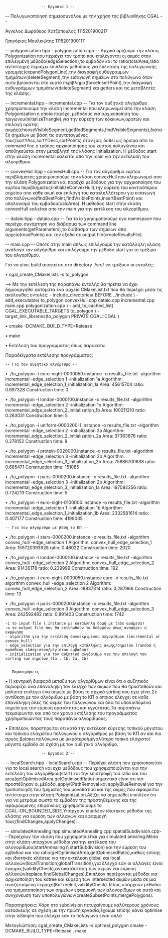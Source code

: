                     -- Εργασια 1 --

-- Πολυγωνοποίηση σημειοσυνόλου με την χρήση της βιβλιοθήκης CGAL --

Άγγελος Δωρόθεος Χατζόπουλος 1115201900217

Γρηγόριος Μουλκιώτης 1115201900117


-- polygonization.hpp - polygonization.cpp --
Αρχικά ορίζουμε την κλάση Polygonization που περιέχει τον τρόπο που επιλέγονται οι ακμές στην επιλεγμένη μέθοδο(edgeSelection),το εμβαδόν και το ratio(totalArea,ratio αντίστοιχα) περιέχει επιπλέον μεθοδους για επέκταση της πολυγωνικής γραμμής(expandPolygonLine),την διαγραφή ευθύγραμμων τμημάτων(deleteSegment),την εισαγωγή σημείων στο πολύγωνο όταν αυτα βρίσκονται στο κυρτό περίβλημα(forceInsertPoint),την διαγραφή ευθυγράμμων τμημάτων(deleteSegment) και getters και τις μεταβλητές της κλάσης. 


-- incremental.hpp - incremental.cpp --
Για τον αυξητικό αλγόριθμο χρησιμοποιούμε την κλάση Incremental που κληρωνομεί απο την κλάση Polygonization η οποία παρέχει μεθόδους για αρχικοποίηση του τριγώνου(initializeTriangle),για την εύρεση των κόκκινων,ορατών και επιλογή ορατής ακμής(chooseVisibleSegment,getRedSegments,findVisibleSegments),διάταξη σημείων με βάση τις συντεταγμένες τους(sortYAsc,sortYDesc,sortPoints) όταν μας δοθεί ως όρισμα απο το command line ο τρόπος αρχικοποίησης του κυρτού πολυγώνου και αποθηκεύεται στην μεταβλητή της κλάσης initialization. Η μέθοδος start στην κλάση incremental καλείται απο την main για την εκτέλεση του αλγορίθμου.


-- convexHull.hpp - convexHull.cpp --
Για τον αλγόριθμο κυρτού περιβλήματος χρησιμοποιούμε την κλάση convexHull που κληρωνομεί απο την κλάση Polygonization και παρέχει μεθόδους για την αρχικοποίηση του κυρτού περιβλήματος(initializeConvexHull),την εύρεση του κοντινότερου σημείου απο κάθε ακμή και επιλογή του καταληλλότερου για εισαγωγή στο πολύγωνο(findBestPoint,findVisiblePoints,insertBestPoint) και υπολογισμό του εμβαδού(calcArea). Η μέθοδος start στην κλάση convexHull καλείται απο την main για την εκτέλεση του αλγoρίθμου.


-- dataio.hpp - dataio.cpp --
Για το io χρησιμοποιούμε ενα namespace που περιέχει συνάρτηση για διάβασμα των command line arguments(getParameters),το διάβασμα των σημείων απο αρχείο(readPoints) και την εξοδο σε output file(createResultsFile).


-- main.cpp --
Οπότε στην main απλως επιλέγουμε την κατάλληλη κλάση ανάλογα τον αλγόριθμο και επιλέγουμε την μέθοδο start για το τρέξιμο του αλγορίθμου.



Για να γίνει build απαιτείται στο directory ./src/ να τρέξουν οι εντολές:

• cgal_create_CMakeLists -s to_polygon

  --> Με την εκτέλεση της παραπάνω εντολής θα πρέπει να έχει δημιουργηθεί αυτόματα ενα αρχείο CMakeList.txt που θα περιέχει μέσα τις ακόλουθες εντολές:
    - include_directories( BEFORE ../include )
    - add_executable( to_polygon  convexHull.cpp dataio.cpp incremental.cpp main.cpp polygonization.cpp )
    - add_to_cached_list( CGAL_EXECUTABLE_TARGETS to_polygon )
    - target_link_libraries(to_polygon PRIVATE CGAL::CGAL )


• cmake -DCMAKE_BUILD_TYPE=Release .


• make


• Εκτέλεση του προγράμματος όπως παρακάτω


Παραδείγματα εκτέλεσης προγράμματος:


    -- Για τον αυξητικό αλγόριθμο --
    
 •   ./to_polygon -i euro-night-0000050.instance -o results_file.txt -algorithm incremental -edge_selection 1 -initialization 1a
     Algorithm: incremental_edge_selection_1_initialization_1a
     Area: 45615704
     ratio: 0.697328
     Construction time: 0

 •   ./to_polygon -i london-0000100.instance -o results_file.txt -algorithm incremental -edge_selection 2 -initialization 1b
     Algorithm: incremental_edge_selection_2_initialization_1b
     Area: 100211210
     ratio: 0.263031
     Construction time: 5

•   ./to_polygon -i uniform-0000200-1.instance -o results_file.txt -algorithm incremental -edge_selection 2 -initialization 2a
     Algorithm: incremental_edge_selection_2_initialization_2a
     Area: 37363878
     ratio: 0.278152
     Construction time: 8

•   ./to_polygon -i protein-0020000.instance -o results_file.txt -algorithm incremental -edge_selection 3 -initialization 2b
     Algorithm: incremental_edge_selection_3_initialization_2b
     Area: 75886700638
     ratio: 0.685471
     Construction time: 151085

•   ./to_polygon -i paris-0000200.instance -o results_file.txt -algorithm incremental -edge_selection 3 -initialization 2b
     Algorithm: incremental_edge_selection_3_initialization_1a
     Area: 197092256
     ratio: 0.724213
     Construction time: 5

•   ./to_polygon -i euro-night-0100000.instance -o results_file.txt -algorithm incremental -edge_selection 1 -initialization 1b
     Algorithm: incremental_edge_selection_1_initialization_1b
     Area: 2332581614
     ratio: 0.407177
     Construction time: 4199035



    -- Για τον αλγόριθμο με βάση το ΚΠ --

 •   ./to_polygon -i stars-0000200.instance -o results_file.txt -algorithm convex_hull -edge_selection 1
     Algorithm: convex_hull_edge_selection_1
     Area: 159720393928
     ratio: 0.48022
     Construction time: 2020

 •   ./to_polygon -i london-0000100.instance  -o results_file.txt -algorithm convex_hull -edge_selection 2
     Algorithm: convex_hull_edge_selection_2
     Area: 91436178
     ratio: 0.239999
     Construction time: 192

 •   ./to_polygon -i euro-night-0000050.instance euro -o results_file.txt -algorithm convex_hull -edge_selection 2
     Algorithm: convex_hull_edge_selection_2
     Area: 18837314
     ratio: 0.287966
     Construction time: 13


•    ./to_polygon -i paris-0000200.instance -o results_file.txt -algorithm convex_hull -edge_selection 3
     Algorithm: convex_hull_edge_selection_3
     Area: 242592482
     ratio: 0.891403
     Construction time: 1742


    -i το input file (.instance με κατάλληλη δομή με tabs ανάμεσα)
    -o το output file που θα εκτυπωθούν τα δεδομένα όπως αναφέρει η εκφώνηση
    - algorithm για την εκτέλεση συγκεκριμένου αλγορίθμου (incremental or convex_hull)
    - edge_selection για την επιλογή κατάλληλης ακμής/σημείου (random ή πρόσθεση ελάσχιστου/μέγιστου εμβαδού)
    - initialization για τον αυξητικό αλγόριθμο για την επιλογή του sorting των σημείων (1a , 1b, 2a, 2b)


    -- Παρατηρήσεις --
• Η κεντρική διαφορά μεταξύ των αλγορίθμων είναι ότι ο αυξητικός περιορίζει ανά επανάληψη τον έλεγχο των ακμών που θα προστεθούν και μάλιστα επιλέγει ένα σημείο με βάση το αρχικό sorting που έχει γίνει.Σε αντίθεση με τον αλγόριθμο με βάση το ΚΠ ο οποιος ελέγχει σε καθε επανάληψη όλες τις ακμές του πολυγώνου και όλα τα υπολοιπόμενα σημεία για την εύρεση ορατότητας και εγγύτητας.Τα παραπάνω τεκμαίρωνται και από τον χρόνο εκτέλεσης του προγράμματος χρησιμοποιώντας τους παραπάνω αλγορίθμους.

• Επιπλέον, παρατηρείται οτι κατά την εκτέλεση εύρεσης τοπικού μέγιστου και τοπικού ελάχιστου πολύγωνου ο αλγόριθμος με βάση το ΚΠ αν και πιο αργός βρίσκει πολύγωνα με μικρότερο/μεγαλύτερο τοπικό ελάχιστο/μέγιστο εμβαδό σε σχέση με τον αυξητικό αλγόριθμο.

                    -- Εργασια 2 --
-- localSearch.hpp - localSearch.cpp --
Περιέχει κλάση που χρησιοποιείται για το local search και εχει μεθόδους που χρησιμοποιούνται για την εκτέλεση του αλγορίθμου(start) και την επιστροφή του ratio και του area(getOptimisedArea,getOptimisedRatio) σημαντικό είναι οτι για προστέθηκαν οι μέθοδοι applyKPathRemoval και applyBlueRemoval για την τροποποίηση του τμήματος του μονοπατιού και της ακμής που αφαιρείται αντίστοιχα στην κλαση Polygonization.Αξίζει να σημειωθεί επιπλέον ότι για να μετράμε σωστά το εμβαδόν της προστηθέμενης και της αφαιρούμενης επιφάνειας χρησιμοποιούμε το CGAL::ON_BOUNDED_SIDE.Υπάρχουν επιπλέον ιδιοτηκές μέθοδοι της κλάσης για εύρεση των αλλαγών και εφαρμογή τους(findChanges,applyChanges).

-- simulatedAnnealing.hpp  simulatedAnnealing.cpp spatialSubdivision.cpp--
Περιέχουν την κλάση που χρησιμοποιείται για simulated anealing.Μέσα στην κλάση υπάρχουν μέθοδοι για την εκτέλεση του αλογoρίθμου(startAnnealing ή startSubdivision) και την εύρεση του εμβαδού και του ratio(getOptimisedArea,getOptimisedRatio),καθώς επίσης και ιδιοτηκές κλάσεις για την εκτέλεση global και local αλλαγών(localTransition,globalTransition),για έλεγχο εάν οι αλλαγές είναι έγκυρες(validityCheck),αντικατάσταση των ακμών και εύρεση αλλαγών(replace,findGlobalChanges).Επιπλέον περιέχονται μέθοδοι για αρχικοποίηση του kdtree και εύρεση των intersected ακμών μέσα σε μια αναζητούμενη περιοχή(KdTreeInit,validityCheck).Τέλος υπάρχουν μέθοδοι για τμηματοποίηση των σημείων εφαρμογή των αλογορίθμων σε αυτά και συνχονευση των υποπολυγώνων(createSubsetPoints,mergePolygons).


Παρατηρήσεις:
Χάρη στο subdivision πετυχαίνουμε καλύτερους χρόνους κατασκευής σε σχέση με την πρώτη εργασία,έχουμε επίσης κάνει optimise στην isSimple που ελέγχει εάν το πολύγωνο είναι απλό

Μεταγλώττιση:
cgal_create_CMakeLists -s optimal_polygon
cmake -DCMAKE_BUILD_TYPE=Release .
make
